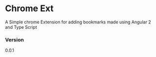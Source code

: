 # Chrome Ext

A Simple chrome Extension for adding bookmarks made using Angular 2 and Type Script 


### Version
0.0.1

